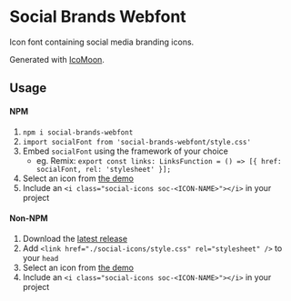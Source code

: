 # Social Brands Webfont
Icon font containing social media branding icons.

Generated with [IcoMoon](https://icomoon.io/).

## Usage

#### NPM

1. `npm i social-brands-webfont`
2. `import socialFont from 'social-brands-webfont/style.css'`
3. Embed `socialFont` using the framework of your choice
    - eg. Remix: `export const links: LinksFunction = () => [{ href: socialFont, rel: 'stylesheet' }];`
4. Select an icon from [the demo](https://boylett.github.io/Social-Brands-Webfont/demo.html)
5. Include an `<i class="social-icons soc-<ICON-NAME>"></i>` in your project

#### Non-NPM

1. Download the [latest release](https://github.com/boylett/Social-Brands-Webfont/releases)
2. Add `<link href="./social-icons/style.css" rel="stylesheet" />` to your `head`
3. Select an icon from [the demo](https://boylett.github.io/Social-Brands-Webfont/demo.html)
4. Include an `<i class="social-icons soc-<ICON-NAME>"></i>` in your project
